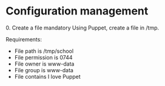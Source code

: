 <!DOCTYPE html>
<html lang="en">
<head>
  <meta charset="UTF-8">
  <meta name="viewport" content="width=device-width, initial-scale=1.0">
</head>
<body>
 <h1> Configuration management </h1>
 <p>
 0. Create a file
mandatory
Using Puppet, create a file in /tmp.

Requirements:
 <ul>
  <li>File path is /tmp/school</li>
  <li>File permission is 0744</li>
  <li>File owner is www-data</li>
  <li>File group is www-data</li>
  <li>File contains I love Puppet</li>
 </ul>
 </p>

</body>
</html>
